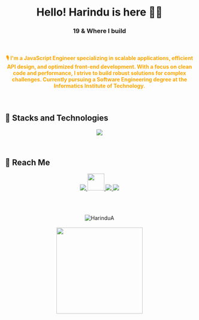 <h1 align="center">Hello! Harindu is here 👋🏻 </h1>
<h3 align="center">19 & Where I build</h3>

<br>

<h4 align="center" style="color: orange;">
  <b>🎙️ I'm a JavaScript Engineer specializing in scalable applications, efficient API design, and optimized front-end development. 
  With a focus on clean code and performance, I strive to build robust solutions for complex challenges. 
  Currently pursuing a Software Engineering degree at the Informatics Institute of Technology.</b>
</h4>

<br>

## 🚀 Stacks and Technologies
<p align="center">
  <img src="https://skillicons.dev/icons?i=react,nodejs,mysql,git,github,html,css,js,java,docker,figma,gcp,antdesign,csharp" />
</p>

<br>

## 📱 Reach Me
<p align="center">
  <a href="https://www.linkedin.com/in/harindu-adhikari-201269243/" target="_blank">
    <img src="https://skillicons.dev/icons?i=linkedin" />
  </a>
  
  <a href="https://medium.com/@harinduadhikari" target="_blank">
    <img src="https://cdn.jsdelivr.net/gh/simple-icons/simple-icons/icons/medium.svg" width="45px" height="45px" />
  </a>
  
  <a href="mailto:harinduadhikari@gmail.com">
    <img src="https://skillicons.dev/icons?i=gmail" />
  </a>
  
  <a href="https://www.hackerrank.com/profile/harinduadhikari" target="_blank">
    <img src="https://img.shields.io/badge/HackerRank-2EC866?style=for-the-badge&logo=HackerRank&logoColor=white" />
  </a>
</p>

<br><br>

<p align="center">
  <img src="https://github-readme-streak-stats.herokuapp.com/?user=HarinduA&theme=tokyonight&background=00000000&border=FF9102&stroke=FF9102&ring=FF9102&fire=FF9102&currStreakNum=FF9102&sideNums=FF9102&currStreakLabel=FF9102&sideLabels=FF9102&dates=FF9102" alt="HarinduA"/>
  <br><br>
  <img height="230em" src="https://github-profile-summary-cards.vercel.app/api/cards/profile-details?username=HarinduA&theme=github_dark"/>
</p>
